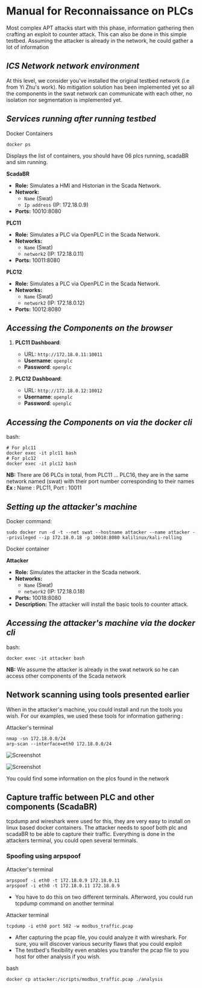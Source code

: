 # Manual for Reconnaissance on PLCs

Most complex APT attacks start with this phase, information gathering then crafting an exploit to counter attack. This can also be done in this simple testbed. Assuming the attacker is already in the network, he could gather a lot of information

## *ICS Network  network environment*
At this level, we consider you've installed the original testbed network (i.e from Yi Zhu's work). No mitigation solution has been implemented yet so all the components in the swat network can communicate with each other, no isolation nor segmentation is implemented yet.

## *Services running after running testbed*

Docker Containers

```
docker ps 
```

Displays the list of containers, you should have 06 plcs running, scadaBR and sim running.

**ScadaBR**
   - **Role:** Simulates a HMI and Historian in the Scada Network.
   - **Network:**
     - `Name` (Swat) 
     - `Ip address` (IP: 172.18.0.9)
   - **Ports:** 10010:8080

**PLC11**
   - **Role:** Simulates a PLC via OpenPLC in the Scada Network.
   - **Networks:**
     - `Name` (Swat)
     - `network2` (IP: 172.18.0.11)
   - **Ports:** 10011:8080

**PLC12**
   - **Role:** Simulates a PLC via OpenPLC in the Scada Network.
   - **Networks:**
     - `Name` (Swat)
     - `network2` (IP: 172.18.0.12)
   - **Ports:** 10012:8080

## *Accessing the Components on the browser*

1. **PLC11 Dashboard**:
   - URL: `http://172.18.0.11:10011`
   - **Username**: `openplc`
   - **Password**: `openplc`

1. **PLC12 Dashboard**:
   - URL: `http://172.18.0.12:10012`
   - **Username**: `openplc`
   - **Password**: `openplc`

## *Accessing the Components on via the docker cli*

bash:
```
# For plc11
docker exec -it plc11 bash 
# For plc12
docker exec -it plc12 bash 
```

**NB:** There are 06 PLCs in total, from PLC11 ... PLC16, they are in the same network named (swat) with their port number corresponding to their names 
**Ex :** Name :  PLC11, Port : 10011

## *Setting up the attacker's machine*

Docker command:
```
sudo docker run -d -t --net swat --hostname attacker --name attacker --privileged --ip 172.18.0.18 -p 10018:8080 kalilinux/kali-rolling
```

Docker container

**Attacker**
   - **Role:** Simulates the attacker in the Scada network.
   - **Networks:**
     - `Name` (Swat)
     - `network2` (IP: 172.18.0.18)
   - **Ports:** 10018:8080
   - **Description:** The attacker will install the basic tools to counter attack.

## *Accessing the attacker's machine via the docker cli*

bash:
```
docker exec -it attacker bash
```

**NB:** We assume the attacker is already in the swat network so he can access other components of the Scada network

## Network scanning using tools presented earlier

When in the attacker's machine, you could install and run the tools you wish. For our examples, we used these tools for information gathering : 

Attacker's terminal
```
nmap -sn 172.18.0.0/24
arp-scan --interface=eth0 172.18.0.0/24
```
![Screenshot](images/db/4.png)

![Screenshot](images/db/5.png)

You could find some information on the plcs found in the network

## Capture traffic between PLC and other components (ScadaBR)

tcpdump and wireshark were used for this, they are very easy to install on linux based docker containers. The attacker needs to spoof both plc and scadaBR to be able to capture their traffic. Everything is done in the attackers terminal, you could open several terminals. 

### Spoofing using arpspoof

Attacker's terminal
```
arpspoof -i eth0 -t 172.18.0.9 172.18.0.11
arpspoof -i eth0 -t 172.18.0.11 172.18.0.9
```

- You have to do this on two different terminals. Afterword, you could run tcpdump command on another terminal

Attacker terminal
```
tcpdump -i eth0 port 502 -w modbus_traffic.pcap
```

- After capturing the pcap file, you could analyze it with wireshark. For sure, you will discover various security flaws that you could exploit
- The testbed's flexibility even enables you transfer the pcap file to you host for other analysis if you wish. 

bash
```
docker cp attacker:/scripts/modbus_traffic.pcap ./analysis
```

